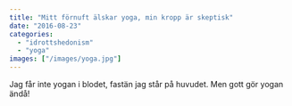 ```yaml
---
title: "Mitt förnuft älskar yoga, min kropp är skeptisk"
date: "2016-08-23"
categories: 
  - "idrottshedonism"
  - "yoga"
images: ["/images/yoga.jpg"]
---
```


Jag får inte yogan i blodet, fastän jag står på huvudet. Men gott gör yogan ändå!
